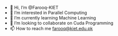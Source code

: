 - 👋 Hi, I’m @Farooq-KIET
- 👀 I’m interested in Parallel Computing
- 🌱 I’m currently learning Machine Learning
- 💞️ I’m looking to collaborate on Cuda Programming
- 📫 How to reach me farooq@kiet.edu.pk

<!---
Farooq-KIET/Farooq-KIET is a ✨ special ✨ repository because its `README.md` (this file) appears on your GitHub profile.
You can click the Preview link to take a look at your changes.
--->

